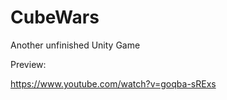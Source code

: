 CubeWars
========

Another unfinished Unity Game



Preview:


https://www.youtube.com/watch?v=goqba-sRExs
